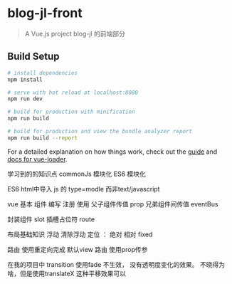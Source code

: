# blog-jl-front

> A Vue.js project
> blog-jl 的前端部分

## Build Setup

``` bash
# install dependencies
npm install

# serve with hot reload at localhost:8080
npm run dev

# build for production with minification
npm run build

# build for production and view the bundle analyzer report
npm run build --report
```

For a detailed explanation on how things work, check out the [guide](http://vuejs-templates.github.io/webpack/)
and [docs for vue-loader](http://vuejs.github.io/vue-loader).

学习到的的知识点 commonJs 模块化 ES6 模块化

ES6 html中导入 js 的 type=modle 而非text/javascript

vue 基本 组件 编写 注册 使用 父子组件传值 prop 兄弟组件间传值 eventBus

封装组件 slot 插槽占位符 route

布局基础知识 浮动 清除浮动 定位 ： 绝对 相对 fixed

路由 使用重定向完成 默认view
路由 使用prop传参


在我的项目中 transition 使用fade 不生效， 没有透明度变化的效果。 不晓得为啥，但是使用translateX 这种平移效果可以
